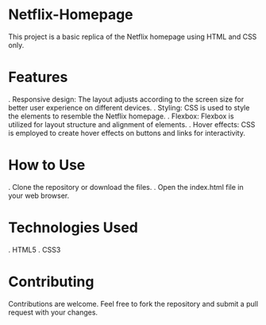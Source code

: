 # Netflix-Homepage

This project is a basic replica of the Netflix homepage using HTML and CSS only.

# Features
. Responsive design: The layout adjusts according to the screen size for better user experience on different devices.
. Styling: CSS is used to style the elements to resemble the Netflix homepage.
. Flexbox: Flexbox is utilized for layout structure and alignment of elements.
. Hover effects: CSS is employed to create hover effects on buttons and links for interactivity.

# How to Use
. Clone the repository or download the files.
. Open the index.html file in your web browser.

# Technologies Used
. HTML5
. CSS3

# Contributing
Contributions are welcome. Feel free to fork the repository and submit a pull request with your changes.
